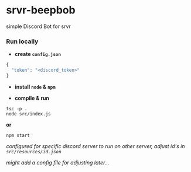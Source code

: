 # srvr-beepbob
simple Discord Bot for srvr
### Run locally

- **create ```config.json```**
```typescript
{
  "token": "<discord_token>"
}
```
- **install ```node``` & ```npm```**

- **compile & run**
```
tsc -p .
node src/index.js
```
**or**
```
npm start
```

*configured for specific discord server*
*to run on other server, adjust id's in ```src/resources/id.json```*

*might add a config file for adjusting later...*

